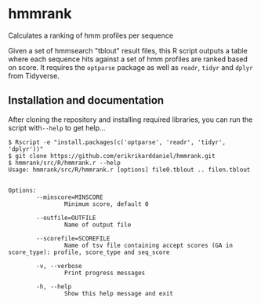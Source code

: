 # hmmrank
Calculates a ranking of hmm profiles per sequence

Given a set of hmmsearch "tblout" result files, this R script outputs a table where each sequence hits
against a set of hmm profiles are ranked based on score. It requires the `optparse` package as well as
`readr`, `tidyr` and `dplyr` from Tidyverse.

## Installation and documentation

After cloning the repository and installing required libraries, you can run the script with`--help` to 
get help...

```
$ Rscript -e "install.packages(c('optparse', 'readr', 'tidyr', 'dplyr'))"
$ git clone https://github.com/erikrikarddaniel/hmmrank.git
$ hmmrank/src/R/hmmrank.r --help
Usage: hmmrank/src/R/hmmrank.r [options] file0.tblout .. filen.tblout


Options:
        --minscore=MINSCORE
                Minimum score, default 0

        --outfile=OUTFILE
                Name of output file

        --scorefile=SCOREFILE
                Name of tsv file containing accept scores (GA in score_type): profile, score_type and seq_score

        -v, --verbose
                Print progress messages

        -h, --help
                Show this help message and exit

```
